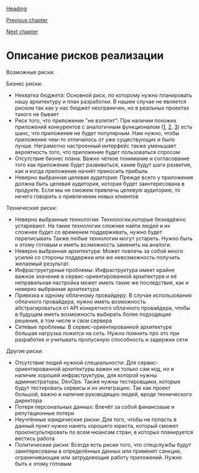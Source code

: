 [Heading](../heading.md)

[Previous chapter](04-conceptual-architecture.md)

[Next chapter](06-mvp.md)

# Описание рисков реализации

Возможные риски:

Бизнес риски:
* Нехватка бюджета:
  Основной риск, по которому нужно планировать нашу архитектуру и план разработки. В нашем случае не является риском так как у нас бюджет неограничен, но в реальных проектах такого не бывает
* Риск того, что приложение "не взлетит":
  При наличии похожих приложений конкурентов с аналогичным функционалом ([1](https://www.sportifico.com/), [2](https://www.strava.com/), [3](https://sportening.com/)) есть шанс, что приложение не будет популярным. Нам нужно, чтобы приложение чем-то отличалось от уже существующих и было лучше. Неграмотно настроенный интерфейс также уменьшает вероятность того, что приложение будет пользоваться спросом
* Отсутствие бизнес плана:
  Важно чёткое понимание и согласование того как приложение будет развиваться, какие будут шаги развития, как и когда приложение начнёт приносить прибыль
* Неверно выбранная целевая аудитория:
  Прежде всего у приложения должна быть целевая аудитория, которая будет заинтересована в продукте. Если мы не сможем привлечь целевую аудиторию, то нечего говорить о привлечении новых клиентов

Технические риски:
* Неверно выбранные технологии:
  Технологии,которые безнадёжно устаревают. На такие технологии сложнее найти людей и их сложнее будет со временем поддерживать, нужно будет переписывать
  Также любые технологии могут устареть. Нужно быть к этому готовым и иметь возможность заменить на аналоги.
* Неверно выбранная архитектура:
  Может повлечь за собой много усилий со стороны поддержки или же невозможность получить желаемый результат.
* Инфраструктурные проблемы:
  Инфраструктура имеет крайне важное значение в сервис-ориентированной архитектуре и её неправильная настройка может иметь такие же последствия, как и неверно выбранная архитектура
* Привязка к одному облачному провайдеру:
  В случае использования облачного провайдера, нужно иметь возможность абстрагироваться от API конкретного облачного провайдера, чтобы в будущем иметь возможность выбирать более подходящие решения, в том числе и свои сервера
* Сетевые проблемы:
  В сервис-ориентированной архитектуре большая нагрузка ложится на сеть. Нужно помнить про это при разработке и учитывать пропускную способность и задержки сети


Другие риски:
* Отсутствие людей нужной специальности:
  Для сервис-ориентированной архитектуры важен не только сам код, но и наличие хорошей инфраструктуры, для которой нужны администраторы, DevOps. Также нужны тестировщики, которые будут тестировать сервисы и их интеграцию. Так как проект большой, важно и наличие руководящих людей, вроде технического директора
* Потеря персональных данных:
  Влечёт за собой финансовые и репутационные потери
* Неучтённые юридические риски:
  Для того, чтобы не попасть в данный пункт нужно нанять хорошего юриста, который сможет проконсультировать по всем нюансам стран, в которых планируется вестись работа
* Политические риски:
  Всегда есть риски того, что спецслужбы будут заинтересованы в определённых данных или применят санкции, ограничивающие или затрудняющие работу приложений. Нужно быть к этому готовым
